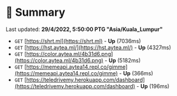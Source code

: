 # 📖 Summary
Last updated: **29/4/2022, 5:50:00 PTG "Asia/Kuala_Lumpur"**

- `GET` [https://shrt.ml](https://shrt.ml) - **Up** (7036ms)
- `GET` [https://hst.aytea.ml/](https://hst.aytea.ml/) - **Up** (4327ms)
- `GET` [https://color.aytea.ml/4b31d6.png](https://color.aytea.ml/4b31d6.png) - **Up** (5182ms)
- `GET` [https://memeapi.aytea14.repl.co/gimme](https://memeapi.aytea14.repl.co/gimme) - **Up** (366ms)
- `GET` [https://teledrivemy.herokuapp.com/dashboard](https://teledrivemy.herokuapp.com/dashboard) - **Up** (196ms)
